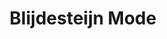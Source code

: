 ---
address: Voorstad 24
title: Blijdesteijn Mode
city: Tiel
zip: 4001 LT
country: Netherlands
lat: 51.888196
lng: 5.438048
phone: 0344 614544
email: administratie@blijdesteijn.nl
url: 
---